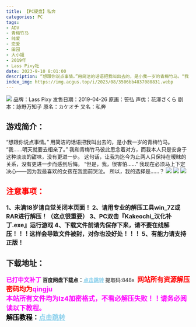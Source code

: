 ```yaml
---
title: 【PC硬盘】私奔
categories: PC
tags:
- ADV
- 青梅竹马
- 纯爱
- 恋爱
- 田园
- 大小姐
- 2019年
- Lass Pixy社
date: 2023-9-10 8:01:00
description: “想跟你说点事情。”用简洁的话语把我叫出去的，是小我一岁的青梅竹马。“我......明天就要去相亲了。”我和青梅竹马彼此思念着对方，而我本人只是安身于这种淡淡的甜味，没有更进一步。这句话，让我为迄今为止两人只保持在暧昧的关系，没有更进一步而感到后悔。“但是，我，很害怕......”我现在必须马上下定决心——因为我最喜欢的女孩在我面前哭泣。所以，我的选择是......？
index_img: https://img.acgus.top/i/2023/08/3506bb4837080831.webp
---
```

![](https://img.acgus.top/i/2023/08/3506bb4837080831.webp)
品牌：Lass Pixy
发售日期：2019-04-26
原画：笹弘
声优：花澤さくら
剧本：詠野万知子
原名：カケオチ
又名：私奔

## 游戏简介：
“想跟你说点事情。”
用简洁的话语把我叫出去的，是小我一岁的青梅竹马。
“我......明天就要去相亲了。”
我和青梅竹马彼此思念着对方，而我本人只是安身于这种淡淡的甜味，没有更进一步。
这句话，让我为迄今为止两人只保持在暧昧的关系，没有更进一步而感到后悔。
“但是，我，很害怕......”
我现在必须马上下定决心——因为我最喜欢的女孩在我面前哭泣。
所以，我的选择是......？
![](https://img.acgus.top/i/2023/08/d11b981721080844.webp)
![](https://img.acgus.top/i/2023/08/814c2ae359080841.webp)
![](https://img.acgus.top/i/2023/08/2aabbd25dc080836.webp)





## <font color=#FF0000 >注意事项：</font>
<font size=3><b>1、未满18岁请自觉关闭本页面！
2、请用专业的解压工具win_7Z或RAR进行解压！（这点很重要）
3、PC双击『Kakeochi_汉化补丁.exe』运行游戏
4、下载文件前请先保存下来，请不要在线解压！！！这样会导致文件被封，对你也没好处！！！
5、有能力请支持正版！</b></font>

## 下载地址：
<font color=#FF00FF size=3><b>已打中文补丁</b></font>
<b>百度网盘下载点：</b><a href="https://pan.baidu.com/s/1uu06CfwNh9ssqegByOFPtg?pwd=848x" style="color: #87CEEB;"><b>点击跳转</b></a> 提取码:848x
<a style="padding: 0" href="https://post.qingju.org/AD/"><img style="max-width:100%" src="https://img.acgus.top/i/2024/07/478f689b8021d8d499ab43d21acf137a.gif" alt=""></a>
<b><font color=#FF0000 size=4>网站所有资源解压密码均为</b></font><b><font color=#FF00FF size=4>qingju</font><font color=#FF0000 ></font></b><br><b><font color=#FF00FF size=4>本站所有文件均为lz4加密格式，不看必解压失败！！请务必阅读以下教程。</b></font><br><b><font color=#000 size=4>解压教程：</b><a href="https://post.qingju.org/tutorial/000/" style="color: #87CEEB;"><b>点击跳转</b></a>
